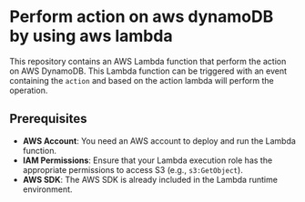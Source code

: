 # Perform action on aws dynamoDB by using aws lambda

This repository contains an AWS Lambda function that perform the action on AWS DynamoDB. 
This Lambda function can be triggered with an event containing the `action` and based on the action lambda will perform the operation.

## Prerequisites

- **AWS Account**: You need an AWS account to deploy and run the Lambda function.
- **IAM Permissions**: Ensure that your Lambda execution role has the appropriate permissions to access S3 (e.g., `s3:GetObject`).
- **AWS SDK**: The AWS SDK is already included in the Lambda runtime environment.
